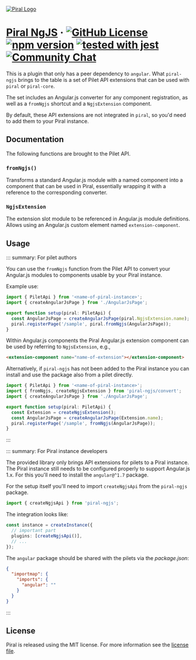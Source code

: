 [![Piral Logo](https://github.com/smapiot/piral/raw/main/docs/assets/logo.png)](https://piral.io)

# [Piral NgJS](https://piral.io) &middot; [![GitHub License](https://img.shields.io/badge/license-MIT-blue.svg)](https://github.com/smapiot/piral/blob/main/LICENSE) [![npm version](https://img.shields.io/npm/v/piral-ngjs.svg?style=flat)](https://www.npmjs.com/package/piral-ngjs) [![tested with jest](https://img.shields.io/badge/tested_with-jest-99424f.svg)](https://jestjs.io) [![Community Chat](https://dcbadge.vercel.app/api/server/kKJ2FZmK8t?style=flat)](https://discord.gg/kKJ2FZmK8t)

This is a plugin that only has a peer dependency to `angular`. What `piral-ngjs` brings to the table is a set of Pilet API extensions that can be used with `piral` or `piral-core`.

The set includes an Angular.js converter for any component registration, as well as a `fromNgjs` shortcut and a `NgjsExtension` component.

By default, these API extensions are not integrated in `piral`, so you'd need to add them to your Piral instance.

## Documentation

The following functions are brought to the Pilet API.

### `fromNgjs()`

Transforms a standard Angular.js module with a named component into a component that can be used in Piral, essentially wrapping it with a reference to the corresponding converter.

### `NgjsExtension`

The extension slot module to be referenced in Angular.js module definitions. Allows using an Angular.js custom element named `extension-component`.

## Usage

::: summary: For pilet authors

You can use the `fromNgjs` function from the Pilet API to convert your Angular.js modules to components usable by your Piral instance.

Example use:

```ts
import { PiletApi } from '<name-of-piral-instance>';
import { createAngularJsPage } from './AngularJsPage';

export function setup(piral: PiletApi) {
  const AngularJsPage = createAngularJsPage(piral.NgjsExtension.name);
  piral.registerPage('/sample', piral.fromNgjs(AngularJsPage));
}
```

Within Angular.js components the Piral Angular.js extension component can be used by referring to `NgjsExtension`, e.g.,

```html
<extension-component name="name-of-extension"></extension-component>
```

Alternatively, if `piral-ngjs` has not been added to the Piral instance you can install and use the package also from a pilet directly.

```ts
import { PiletApi } from '<name-of-piral-instance>';
import { fromNgjs, createNgjsExtension } from 'piral-ngjs/convert';
import { createAngularJsPage } from './AngularJsPage';

export function setup(piral: PiletApi) {
  const Extension = createNgjsExtension();
  const AngularJsPage = createAngularJsPage(Extension.name);
  piral.registerPage('/sample', fromNgjs(AngularJsPage));
}
```

:::

::: summary: For Piral instance developers

The provided library only brings API extensions for pilets to a Piral instance. The Piral instance still needs to be configured properly to support Angular.js 1.x. For this you'll need to install the `angular@^1.7` package.

For the setup itself you'll need to import `createNgjsApi` from the `piral-ngjs` package.

```ts
import { createNgjsApi } from 'piral-ngjs';
```

The integration looks like:

```ts
const instance = createInstance({
  // important part
  plugins: [createNgjsApi()],
  // ...
});
```

The `angular` package should be shared with the pilets via the *package.json*:

```json
{
  "importmap": {
    "imports": {
      "angular": ""
    }
  }
}
```

:::

## License

Piral is released using the MIT license. For more information see the [license file](./LICENSE).
